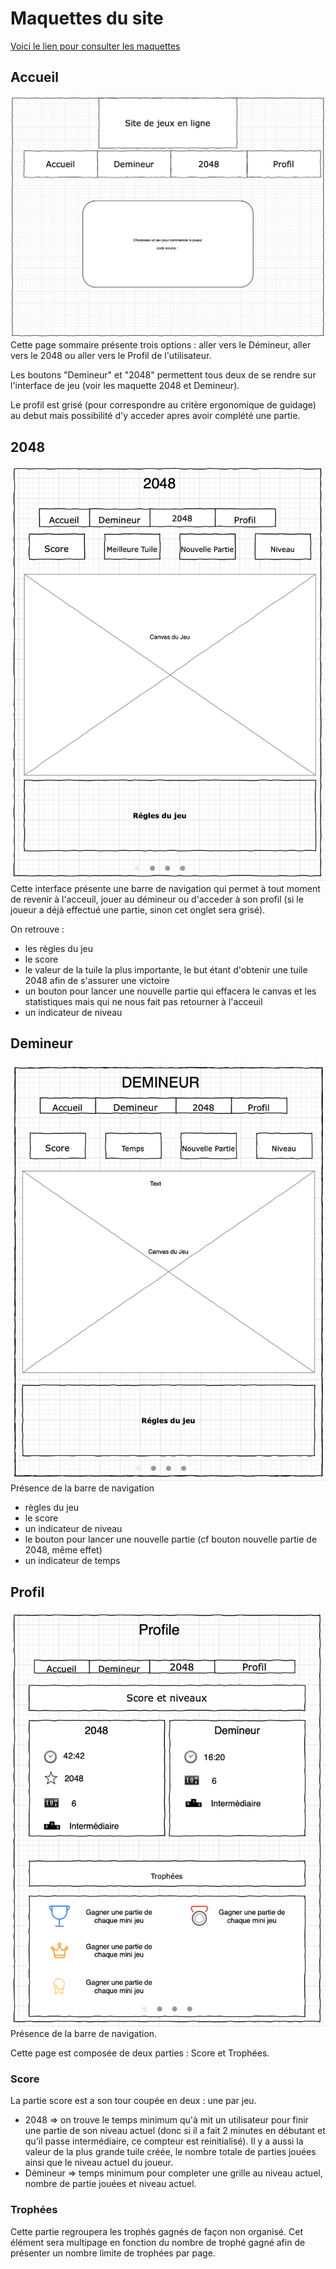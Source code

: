 # Maquettes du site
[Voici le lien pour consulter les maquettes](https://drive.google.com/file/d/1ppDDIupRJkONF2KLHX18V28JphULbRpY/view?usp=sharing)

## Accueil
<img src="./maquette_lofi/lofi_acceuil.png">
Cette page sommaire présente trois options : aller vers le Démineur, aller vers le 2048 ou aller vers le Profil de l'utilisateur.

Les boutons "Demineur" et "2048" permettent tous deux de se rendre sur l'interface de jeu (voir les maquette 2048 et Demineur).

Le profil est grisé (pour correspondre au critère ergonomique de guidage) au debut mais possibilité d'y acceder apres avoir complété une partie.

## 2048
<img src="./maquette_lofi/lofi_2048.png">
Cette interface présente une barre de navigation qui permet à tout moment de revenir à l'acceuil, jouer au démineur ou d'acceder à son profil (si le joueur a déjà effectué une partie, sinon cet onglet sera grisé).

On retrouve :
- les règles du jeu
- le score
- le valeur de la tuile la plus importante, le but étant d'obtenir une tuile 2048 afin de s'assurer une victoire
- un bouton pour lancer une nouvelle partie qui effacera le canvas et les statistiques mais qui ne nous fait pas retourner à l'acceuil
- un indicateur de niveau

## Demineur
<img src="./maquette_lofi/lofi_demineur.png">
Présence de la barre de navigation

- règles du jeu
- le score
- un indicateur de niveau
- le bouton pour lancer une nouvelle partie (cf bouton nouvelle partie de 2048, même effet)
- un indicateur de temps


## Profil 
<img src="./maquette_lofi/lofi_profil.png">
Présence de la barre de navigation.

Cette page est composée de deux parties : Score et Trophées.

### Score
La partie score est a son tour coupée en deux : une par jeu.
- 2048 => on trouve le temps minimum qu'à mit un utilisateur pour finir une partie de son niveau actuel (donc si il a fait 2 minutes en débutant et qu'il passe intermédiaire, ce compteur est reinitialisé). 
Il y a aussi la valeur de la plus grande tuile créée, le nombre totale de parties jouées ainsi que le niveau actuel du joueur.
- Démineur => temps minimum pour completer une grille au niveau actuel, nombre de partie jouées et niveau actuel.

### Trophées
Cette partie regroupera les trophés gagnés de façon non organisé. Cet élément sera multipage en fonction du nombre de trophé gagné afin de présenter un nombre limite de trophées par page.
